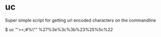 # uc

Super simple script for getting url encoded characters on the commandline

$ uc "'><;#%\\\""
%27%3e%3c%3b%23%25%5c%22
